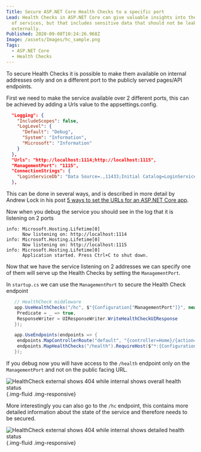 ```yaml
---
Title: Secure ASP.NET Core Health Checks to a specific port
Lead: Health Checks in ASP.NET Core can give valuable insights into the health
  of services, but that includes sensitive data that should not be leaked
  externally.
Published: 2020-09-08T10:24:26.968Z
Image: /assets/Images/hc_sample.png
Tags:
  - ASP.NET Core
  - Health Checks
---
```

To secure Health Checks it is possible to make them available on internal addresses only and on a different port to the publicly served pages/API endpoints.

First we need to make the service available over 2 different ports, this can be achieved by adding a Urls value to the appsettings.config.

```json
  "Logging": {
    "IncludeScopes": false,
    "LogLevel": {
      "Default": "Debug",
      "System": "Information",
      "Microsoft": "Information"
    }
  },
  "Urls": "http://localhost:1114;http://localhost:1115",
  "ManagementPort": "1115",
  "ConnectionStrings": {
    "LoginServiceDb": "Data Source=.,11433;Initial Catalog=LoginServiceDatabase;Integrated Security=true;"
  },
```

This can be done in several ways, and is described in more detail by Andrew Lock in his post [5 ways to set the URLs for an ASP.NET Core app](https://andrewlock.net/5-ways-to-set-the-urls-for-an-aspnetcore-app/).

Now when you debug the service you should see in the log that it is listening on 2 ports

```
info: Microsoft.Hosting.Lifetime[0]
      Now listening on: http://localhost:1114
info: Microsoft.Hosting.Lifetime[0]
      Now listening on: http://localhost:1115
info: Microsoft.Hosting.Lifetime[0]
      Application started. Press Ctrl+C to shut down.
```

Now that we have the service listening on 2 addresses we can specify one of them will serve up the Health Checks by setting the `ManagementPort`.

In `startup.cs` we can use the `ManagementPort` to secure the Health Check endpoint

```C#
   // HealthCheck middleware
   app.UseHealthChecks("/hc", $"{Configuration["ManagementPort"]}", new HealthCheckOptions() {
    Predicate = _ => true,
    ResponseWriter = UIResponseWriter.WriteHealthCheckUIResponse
   });

   app.UseEndpoints(endpoints => {
    endpoints.MapControllerRoute("default", "{controller=Home}/{action=Index}/{id?}");
    endpoints.MapHealthChecks("/health").RequireHost($"*:{Configuration["ManagementPort"]}");
   });
```

If you debug now you will have access to the `/health` endpoint only on the `ManagementPort` and not on the public facing URL.

![HealthCheck external shows 404 while internal shows overall health status](/assets/Images/health_endpoint.png){.img-fluid .img-responsive}

More interestingly you can also go to the `/hc` endpoint, this contains more detailed information about the state of the service and therefore needs to be secured.

![HealthCheck external shows 404 while internal shows detailed health status](/assets/Images/hc_endpoint.png){.img-fluid .img-responsive}
